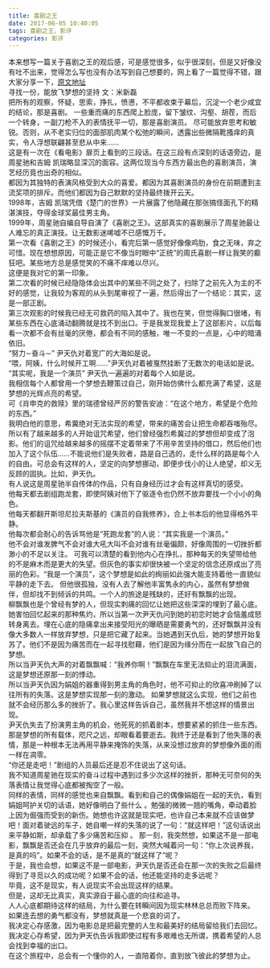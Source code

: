 ```yaml
---
title: 喜剧之王
date: 2017-06-05 10:40:05
tags: 喜剧之王，影评
categories: 影评
---
```

本来想写一篇关于喜剧之王的观后感，可是感觉很多，似乎很深刻，但是又好像没有吐不出来，觉得怎么写也没有办法写到自己想要的，网上看了一篇觉得不错，跟大家分享一下，[原文地址][1]  
寻找一份，能放飞梦想的坚持
文：米新磊  
把所有的观察，怀疑，思索，挣扎，愤懑，不平都收束于幕后，沉淀一个老少咸宜的结论，那是喜剧。
一些重而痛的东西爬上脸庞，留下皱纹、沟壑、胡茬，而后一个转身，一副刀枪不入的表情抚平一切，那是喜剧演员。
尽可能放弃思考和敏锐。否则，从不老实归位的面部肌肉某个松弛的瞬间，透露出些微隔靴搔痒的真实，令人浮想联翩甚至悲从中来......  
这是有一次在《看电影》扉页上看到的三段话。在这三段有点深刻的话语旁边，是周星驰和吉姆 凯瑞略显深沉的面容。这两位现当今东西方最出色的喜剧演员，演艺经历竟也出奇的相似。  
都因为其独特的表演风格受到大众的喜爱。都因为其喜剧演员的身份在前期遭到主流奖项的排斥。而他们都因为自己默默的坚持最终拨开云天。  
1998年，吉姆 凯瑞凭借《楚门的世界》一片展露了他隐藏在那张搞怪面孔下的精湛演技，夺得金球奖最佳男主角。  
1999年，周星驰自编自导自演了《喜剧之王》。这部真实的喜剧展示了周星驰最让人难忘的真正演技。让无数影迷唏嘘不已感慨万千。  
第一次看《喜剧之王》的时候还小，看完后第一感觉好像像鸡肋，食之无味，弃之可惜。现在想想原因，可能正是它不像当时眼中“正统”的周氏喜剧一样让我笑的癫狂吧。某些地方总是感觉笑的不痛不痒难以尽兴。  
这便是我对它的第一印象。  
第二次看的时候已经隐隐体会出其中的某些不同之处了，扫除了之前先入为主的不好的感觉，让我较为客观的从头到尾审视了一遍，然后得出了一个结论：其实，这是一部正剧。  
第三次观影的时候我已经无可救药的陷入其中了。我也在笑，但觉得胸口很堵，有某些东西在心底涌动翻腾就是找不到出口。于是我发现我爱上了这部影片，以后每看一次都不会有丝毫的厌倦，都会有不同的感触，唯一不变的一点是，心中的暗涌依旧。  
“努力∼奋斗∼” 尹天仇对着宽广的大海如是说。  
“喂，阿姨，什么时候开工啊……”尹天仇对着被戛然挂断了无数次的电话如是说。  
“其实呢，我是一个演员” 尹天仇一遍遍的对着每个人如是说。  
我相信每个人都曾用一个梦想去鞭策过自己，刚开始仿佛什么都充满了希望，这是梦想的光辉点亮的希望。  
可《肖申克的救赎》里的瑞德曾经严厉的警告安迪：“在这个地方，希望是个危险的东西。”  
我明白他的意思，希冀绝对无法实现的希望，带来的痛苦会让把生命都吞嗤殆尽。  
所以有了越来越多的人开始诅咒希望，他们曾经强烈希冀过的梦想但却变成了泡影。他们的诅咒给越来越多的摇摆不定着带来了不用辛苦坚持的借口，然后他们也加入了这个队伍……不能说他们是失败者，路是自己选的，走什么样的路是每个人的自由。可总会有这样的人，坚定的向梦想挪动，即便步伐小的让人绝望，却义无反顾的固执。比如，尹天仇。  
有人说这是周星驰半自传体的作品，只有自身经历过才会有这样真切的感受。  
他每天都去剧组跑龙套，即使阿姨对他下了驱逐令也仍然不放弃要找一个小小的角色。  
他每天都翻开斯坦尼拉夫斯基的《演员的自我修养》，合上书本后的他显得格外平静。  
他每次都会耐心的告诉骂他是“死跑龙套”的人说：“其实我是一个演员。”  
他不会对谁发脾气不会对谁大吼大叫不会对谁有丝毫偏颇，好像周围的一切挫折都渺小的不足以关注。
可我可以清楚的看到他内心在挣扎，那种每天的失望带给他的不是麻木而是更大的失望。但灰色的事实却很快被一个坚定的信念还原成出了亮丽的色彩。“我是一个演员”，这个梦想是如此的绚丽如此强大能支持着他一直貌似平静的走下去。
但他很孤独，没有人去了解他丰富隽永的内心，虽然有梦想做伴，但却找不到倾诉的共鸣。一个人的旅途是残缺的，还好有飘飘的出现。  
柳飘飘也是个曾经有梦的人，但现实刺痛的回忆让她把这些深深的埋到了最心底。她害怕回忆起来的那种焦灼，所以当第一次尹天仇问到她的初恋时她才会恼羞成怒转身离去。埋在心底的隐痛拿出来接受阳光的曝晒是需要勇气的，还好飘飘并没有像大多数人一样放弃梦想，只是把它藏了起来。当她遇到天仇后，她的梦想开始复苏了。他们不是因为痛苦而在一起寻找慰藉，他们是因为缘分而在一起放飞自己的梦想。  
所以当尹天仇大声的对着飘飘喊：“我养你啊！”飘飘在车里无法抑止的泪流满面，这是梦想还原那一刻的悸动。  
所以当尹天仇因为娟姐的器重得到男主角的角色时，他不可抑止的欣喜冲刷掉了以往所有的失落。这是梦想实现那一刻的激动。
如果梦想就这么实现，他们之前也就不会经历那么多的挫折了。我心里这样告诉自己，虽然我并不想这样的情景出现。  
尹天仇失去了扮演男主角的机会，他死死的抓着剧本，想要紧紧的抓住一些东西。那是梦想的所有载体，咫尺之远，却眼看着要逝去。我终于还是看到了他失落的表情，那是一种根本无法再用平静来掩饰的失落，从来没想过放弃的梦想像外面的雨一样在凋零。  
“你还是走吧！”剧组的人员最后还是忍不住说出了这句话。  
我不知道周星驰在现实的奋斗过程中遇到过多少次这样的挫折，那种无可奈何的失落表情让我觉得心底都被掏空了一般。  
同样的表情，同样的感觉也来自飘飘。看到和自己的偶像娟姐在一起的天仇，看到娟姐呵护关切的话语，她好像明白了些什么  。勉强的微微一翘的嘴角，牵动着脸上因为倔强而受到的新伤。她想也许这就是现实吧，也许自己本来就不应该做梦吧！面对着驶远的车子，她自嘲一样的失落的说了一句：“就这样吧！”这句话说出来平静如斯，却承载了多少痛苦和压抑  。
那一刻，我突然想，如果这不是一部电影，飘飘是否还会在几乎放弃的最后一刻，突然大喊着问一句：“你上次说养我，是真的吗”。如果不会的话，是不是真的“就这样了”呢？  
于是，我也会想，如果这不是一部电影，尹天仇是否还会在那一次的失败之后最终得到了寻觅以久的成功呢？如果不会的话，他还能坚持的走多远呢？  
毕竟，这不是现实，有人说现实不会出现这样的结果。  
但是，这却无比真实，真实源自于最心底的向往和追寻。  
人人心底都期待这样的结局，为什么要在转瞬间因为现实林林总总而败下阵来。  
如果连去想的勇气都没有，梦想就真是一个悲哀的词了。  
我决定心存感激，因为电影总是把最完整的人生和最美好的结局留给我们去回忆。我决定心存希望，因为尹天仇告诉我即使过程有多艰难也无所谓，携着希望的人总会找到幸福的出口。  
在这个旅程中，总会有一个懂你的人，一直陪着你，直到放飞彼此的梦想为止。

[1]:http://m.baidu.com/from=1000953c/bd_page_type=1/ssid=0/uid=0/pu=usm@0,sz@1320_1002,ta@iphone_2_5.1_2_5.3/baiduid=3E1A1514AD1B8734A6DD5B1F5D1C7C5A/w=10_10_%E5%96%9C%E5%89%A7%E4%B9%8B%E7%8E%8B/t=iphone/l=3/tc?m=8&srd=1&dict=30&title=%u559C%u5267%u4E4B%u738B%u5F71%u8BC4Mtime%u65F6%u5149%u7F51&tch=124.248.103.517.2.74&clk_info=%7B%22xpath%22%3A%22div-a-h3%22%2C%22t%22%3A1456766069179%7D&guid=3cee293e2f9168b8&tcid=il88wl0n&src=http://movie.mtime.com/12189/reviews/173240.html
